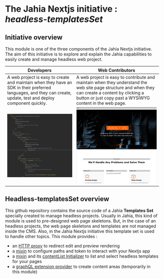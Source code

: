 # The Jahia Nextjs initiative : *headless-templatesSet*

## Initiative overview

This module is one of the three components of the Jahia Nextjs initiative. The aim of this initiative is
to explore and explain the Jahia capabilities to easily create and manage headless web project.

|Developers|Web Contributors|
|---|---|
|A web project is easy to create and maintain when they have an SDK in their preferred languages, and they can create, update, test and deploy component quickly.| A web project is easy to contribute and maintain when they understand the web site page structure and when they can create a content by clicking a button or just copy past a WYSIWYG content in the web page.|
| ![100] | ![101] |

## Headless-templatesSet overview
This github repository contains the source code of a Jahia **Templates Set** specially created
to manage headless projects. Usually in Jahia, this kind of module is used to pre-designed web page skeletons. But,
in the case of an headless projects, the web page skeletons and templates are not managed inside the CMS.
Also, in the Jahia Nextjs initiative this template set is used to handle other topics. This module provides :
- an [HTTP proxy][proxy] to redirect edit and preview rendering
- a [mixin][definition] to configure paths and token to interact with your Nextjs app
- a [mixin][definition] and its [contentList Initializer][initializer] to list and select headless templates for your pages
- a [graphQL extension provider][graphQL] to create content areas (temporarily in this module)



[100]: doc/images/100_DevPageTemplate.png
[101]: doc/images/101_ContribPageTempalte.png

[proxy]: ./src/main/java/org/jahia/se/modules/headless/ProxyServlet.java
[initializer]: ./src/main/java/org/jahia/se/modules/headless/initializers/TemplateNameInitializer.java
[graphQL]: ./src/main/java/org/jahia/se/modules/headless/graphql
[template]: ./src/main/resources/jnt_template/html/template.headless-templatesSet.jsp
[definition]: ./src/main/resources/META-INF/definitions.cnd
